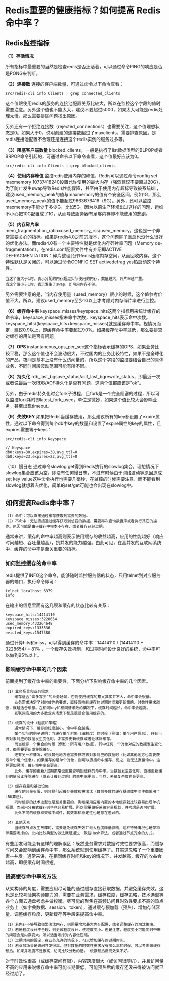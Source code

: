 # Redis重要的健康指标？如何提高 Redis 命中率？
## Redis监控指标
**（1）存活情况**

所有指标中最重要的当然是检查redis是否还活着，可以通过命令PING的响应是否是PONG来判断。

**（2）连接数**
连接的客户端数量，可通过命令以下命令查看：
```
src/redis-cli info Clients | grep connected_clients
```
这个值跟使用redis的服务的连接池配置关系比较大，所以在监控这个字段的值时需要注意。另外这个值也不能太大，建议不要超过5000，如果太大可能是redis处理太慢，那么需要排除问题找出原因。

另外还有一个拒绝连接数（rejected_connections）也需要关注，这个值理想状态是0。如果大于0，说明创建的连接数超过了maxclients，需要排查原因。是redis连接池配置不合理还是连接这个redis实例的服务过多等。

**（3）阻塞客户端数量**
blocked_clients，一般是执行了list数据类型的BLPOP或者BRPOP命令引起的，可通过命令以下命令查看，这个值最好应该为0。
```
src/redis-cli info Clients | grep blocked_clients
```
**（4）使用内存峰值**
监控redis使用内存的峰值，Redis可以通过命令config set maxmemory 10737418240设置允许使用的最大内存（强烈建议不要超过20G），为了防止发生swap导致Redis性能骤降，甚至由于使用内存超标导致被系统kill，建议used_memory_peak的值与maxmemory的值有个安全区间，例如1G，那么used_memory_peak的值不能超过9663676416（9G）。另外，还可以监控maxmemory不能少于多少G，比如5G。因为以前生产环境出过这样的问题，运维不小心把10G配置成了1G，从而导致服务器有足够内存却不能使用的悲剧。

**（5）内存碎片率**
mem_fragmentation_ratio=used_memory_rss/used_memory，这也是一个非常需要关心的指标。如果是redis4.0之前的版本，这个问题除了重启也没什么很好的优化办法。而redis4.0有一个主要特性就是优化内存碎片率问题（Memory de-fragmentation）。在redis.conf配置文件中有介绍即ACTIVE DEFRAGMENTATION：碎片整理允许Redis压缩内存空间，从而回收内存。这个特性默认是关闭的，可以通过命令CONFIG SET activedefrag yes热启动这个特性。

    当这个值大于1时，表示分配的内存超过实际使用的内存，数值越大，碎片率越严重。
    当这个值小于1时，表示发生了swap，即可用内存不够。

另外需要注意的是，当内存使用量（used_memory）很小的时候，这个值参考价值不大。所以，建议used_memory至少1G以上才考虑对内存碎片率进行监控。

**（6）缓存命中率**
keyspace_misses/keyspace_hits这两个指标用来统计缓存的命令率，keyspace_misses指未命中次数，keyspace_hits表示命中次数。keyspace_hits/(keyspace_hits+keyspace_misses)就是缓存命中率。视情况而定，建议0.9以上，即缓存命中率要超过90%。如果缓存命中率过低，那么要排查对缓存的用法是否有问题。

**（7）OPS**
instantaneous_ops_per_sec这个指标表示缓存的OPS，如果业务比较平稳，那么这个值也不会波动很大，不过国内的业务比较特性，如果不是全球化的产品，夜间是基本上没有什么访问量的，所以这个字段的监控要结合自己的具体业务，不同时间段波动范围可能有所不同。

**（8）持久化**
rdb_last_bgsave_status/aof_last_bgrewrite_status，即最近一次或者说最后一次RDB/AOF持久化是否有问题，这两个值都应该是"ok"。

另外，由于redis持久化时会fork子进程，且fork是一个完全阻塞的过程，所以可以监控fork耗时即latest_fork_usec，单位是微妙，如果这个值比较大会影响业务，甚至出现timeout。

**（9）失效KEY**
如果把Redis当缓存使用，那么建议所有的key都设置了expire属性，通过以下命令得到每个db中key的数量和设置了expire属性的key的属性，且expires需要等于keys：
```
src/redis-cli info Keyspace

// Keyspace
db0:keys=30,expires=30,avg_ttl=0
db0:keys=23,expires=22,avg_ttl=0
```

（10）慢日志
通过命令slowlog get得到Redis执行的slowlog集合，理想情况下slowlog集合应该为空，即没有任何慢日志，不过有时候由于网络波动等原因造成set key value这种命令执行也需要几毫秒，在监控的时候需要注意，而不能看到slowlog就想着去优化，简单的set/get可能也会出现在slowlog中。

## 如何提高Redis命中率？

    （1）命中：可以直接通过缓存获取到需要的数据。
    （2）不命中：无法直接通过缓存获取到想要的数据，需要再次查询数据库或者执行其它的操作。原因可能是由于缓存中根本不存在，或者缓存已经过期。

通常来讲，缓存的命中率越高则表示使用缓存的收益越高，应用的性能越好（响应时间越短、吞吐量越高），抗并发的能力越强。由此可见，在高并发的互联网系统中，缓存的命中率是至关重要的指标。

### 如何监控缓存的命中率
redis提供了INFO这个命令，能够随时监控服务器的状态，只用telnet到对应服务器的端口，执行命令即可：
```
telnet localhost 6379  
info  
```
在输出的信息里面有这几项和缓存的状态比较有关系：

    keyspace_hits:14414110  
    keyspace_misses:3228654  
    used_memory:433264648  
    expired_keys:1333536  
    evicted_keys:1547380
    
通过计算hits和miss，可以得到缓存的命中率：14414110 / (14414110 + 3228654) = 81% ，一个缓存失效机制，和过期时间设计良好的系统，命中率可以做到95%以上。

### 影响缓存命中率的几个因素
前面提到了缓存命中率的重要性，下面分析下影响缓存命中率的几个因素。

    （1）业务场景和业务需求
        缓存适合“读多写少”的业务场景，否则使用缓存的意义其实并不大，命中率会很低。
        业务需求决定了对时效性的要求，直接影响到缓存的过期时间和更新策略。时效性要求越低，就越适合缓存。在相同key和相同请求数的情况下，缓存时间越长，命中率会越高。
        互联网应用的大多数业务场景下都是很适合使用缓存的。

    （2）缓存的设计（粒度和策略）
        通常情况下，缓存的粒度越小，命中率会越高。
        举个实际的例子说明：当缓存单个对象（细粒度）的时候（例如：单个用户信息），只有当该对象对应的数据发生变化时，才需要更新缓存或者让移除缓存。
        而当缓存一个集合的时候（例如：所有用户数据），其中任何一个对象对应的数据发生变化时，都需要更新或移除缓存。
        还有另一种情况，假设其他地方也需要获取该对象对应的数据时（比如其他地方也需要获取单个用户信息），如果缓存的是单个对象，则可以直接命中缓存，反之，则无法直接命中。这样更加灵活，缓存命中率会更高。
        此外，缓存的更新/过期策略也直接影响到缓存的命中率。当数据发生变化时，直接更新缓存的值会比移除缓存（或者让缓存过期）的命中率更高，当然，系统复杂度也会更高。

    （3）缓存容量和基础设施
        缓存的容量有限，则容易引起缓存失效和被淘汰（目前多数的缓存框架或中间件都采用了LRU算法）。
        同时缓存的技术选型也是至关重要的，例如采用应用内置的本地缓存就比较容易出现单机瓶颈，而采用分布式缓存则毕竟容易扩展。所以需要做好系统容量规划，并考虑是否可扩展。
        此外不同的缓存框架或中间件，其效率和稳定性也是存在差异的。

    （4）其他因素
        当缓存节点发生故障时，需要避免缓存失效并最大程度降低影响，这种特殊情况也是架构师需要考虑的。业内比较典型的做法就是通过一致性Hash算法，或者通过节点冗余的方式。

有些朋友可能会有这样的理解误区：既然业务需求对数据时效性要求很高，而缓存时间又会影响到缓存命中率，那么系统就别使用缓存了。其实这忽略了一个重要因素--并发。通常来讲，在相同缓存时间和key的情况下，并发越高，缓存的收益会越高，即便缓存时间很短。

### 提高缓存命中率的方法
从架构师的角度，需要应用尽可能的通过缓存直接获取数据，并避免缓存失效。这也是比较考验架构师能力的，需要在业务需求，缓存粒度，缓存策略，技术选型等各个方面去通盘考虑并做权衡。尽可能的聚焦在高频访问且时效性要求不高的热点业务上（如字典数据、session、token），通过缓存预加载（预热）、增加存储容量、调整缓存粒度、更新缓存等手段来提高命中率。

    （1）若内存不够导致频繁淘汰内存，则需要增大最大内存配置，或者调整缓存的淘汰策略。 
    （2）若是粒度设计不合理，则更改粒度设计，使粒度变小。但是注意，粒度变小可能同时带来的问题会是内存变大。所以适当考虑对内容做压缩。 
    （3）过期时间的设定，在业务允许的情况下，可以增加缓存的过期时间。 
    （4）若业务场景是访问并发很高，但对数据的时效性要求没有那么高的时候，可以考虑做缓存预热。如果并发度不是很高，访问比较分散的话， 缓存预热反而效果不好。 

对于时效性很高（或缓存空间有限），内容跨度很大（或访问很随机），并且访问量不高的应用来说缓存命中率可能长期很低，可能预热后的缓存还没来得被访问就已经过期了。
